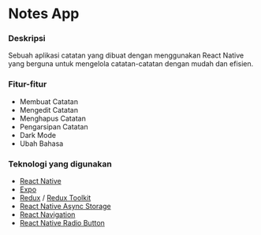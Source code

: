 # Notes App

### Deskripsi
Sebuah aplikasi catatan yang dibuat dengan menggunakan React Native yang berguna untuk mengelola catatan-catatan dengan mudah dan efisien.

### Fitur-fitur
- Membuat Catatan
- Mengedit Catatan
- Menghapus Catatan
- Pengarsipan Catatan
- Dark Mode
- Ubah Bahasa

### Teknologi yang digunakan
- [React Native](https://reactnative.dev)
- [Expo](https://expo.dev)
- [Redux](https://redux.js.org) / [Redux Toolkit](https://redux-toolkit.js.org)
- [React Native Async Storage](https://react-native-async-storage.github.io/async-storage/docs/install/)
- [React Navigation](https://reactnavigation.org/)
- [React Native Radio Button](https://www.npmjs.com/package/react-native-simple-radio-button)
